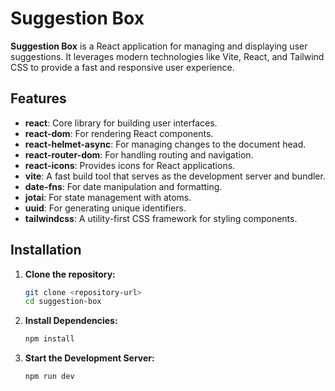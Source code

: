 # Suggestion Box

**Suggestion Box** is a React application for managing and displaying user suggestions. It leverages modern technologies like Vite, React, and Tailwind CSS to provide a fast and responsive user experience.

## Features

- **react**: Core library for building user interfaces.
- **react-dom**: For rendering React components.
- **react-helmet-async**: For managing changes to the document head.
- **react-router-dom**: For handling routing and navigation.
- **react-icons**: Provides icons for React applications.
- **vite**: A fast build tool that serves as the development server and bundler.
- **date-fns**: For date manipulation and formatting.
- **jotai**: For state management with atoms.
- **uuid**: For generating unique identifiers.
- **tailwindcss**: A utility-first CSS framework for styling components.

## Installation

1. **Clone the repository:**

   ```bash
   git clone <repository-url>
   cd suggestion-box
   ```

2. **Install Dependencies:**

   ```bash
   npm install
   ```

3. **Start the Development Server:**

   ```bash
   npm run dev
   ```
